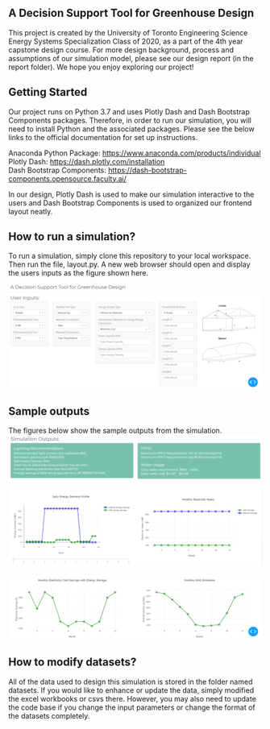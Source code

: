 ## A Decision Support Tool for Greenhouse Design
This project is created by the University of Toronto Engineering Science Energy Systems Specialization Class of 2020, as a part of the 4th year capstone design course. For more design background, process and assumptions of our simulation model, please see our design report (in the report folder). We hope you enjoy exploring our project!

## Getting Started
Our project runs on Python 3.7 and uses Plotly Dash and Dash Bootstrap Components packages. Therefore, in order to run our simulation, you will need to install Python and the associated packages. Please see the below links to the official documentation for set up instructions. <br>

Anaconda Python Package: https://www.anaconda.com/products/individual <br> 
Plotly Dash: https://dash.plotly.com/installation <br>
Dash Bootstrap Components: https://dash-bootstrap-components.opensource.faculty.ai/ <br>

In our design, Plotly Dash is used to make our simulation interactive to the users and Dash Bootstrap Components is used to organized our frontend layout neatly.

## How to run a simulation?
To run a simulation, simply clone this repository to your local workspace. Then run the file, layout.py. A new web browser should open and display the users inputs as the figure shown here. <br>

![frontend](figures/frontend.png)

## Sample outputs
The figures below show the sample outputs from the simulation.
![output1](figures/output1.png)

![output2](figures/output2.png)

![output3](figures/output3.png)

## How to modify datasets?
All of the data used to design this simulation is stored in the folder named datasets. If you would like to enhance or update the data, simply modified the excel workbooks or csvs there. However, you may also need to update the code base if you change the input parameters or change the format of the datasets completely.
